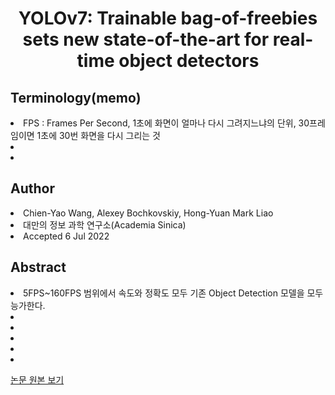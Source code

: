 <div align='center'>
    <h1> YOLOv7: Trainable bag-of-freebies sets new state-of-the-art for real-time object detectors</h1>
</div>

<h2>Terminology(memo)</h2>
<li>FPS : Frames Per Second, 1초에 화면이 얼마나 다시 그려지느냐의 단위, 30프레임이면 1초에 30번 화면을 다시 그리는 것</li>
<li></li>
<li></li>

<h2>Author</h2>
<li>Chien-Yao Wang, Alexey Bochkovskiy, Hong-Yuan Mark Liao</li>
<li>대만의 정보 과학 연구소(Academia Sinica)</li>
<li>Accepted 6 Jul 2022</li>

<h2>Abstract</h2>
<li>5FPS~160FPS 범위에서 속도와 정확도 모두 기존 Object Detection 모델을 모두 능가한다.</li>
<li></li>
<li></li>
<li></li>
<li></li>
<li></li>




<a href='https://arxiv.org/abs/2207.02696'>논문 원본 보기</a>